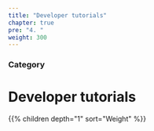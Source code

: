 ```yaml
---
title: "Developer tutorials"
chapter: true
pre: "4. "
weight: 300
---
```


### Category

# Developer tutorials

{{% children depth="1" sort="Weight" %}}
